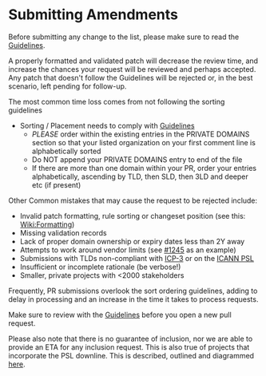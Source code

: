 # Submitting Amendments

Before submitting any change to the list, please make sure to read the [Guidelines](https://github.com/publicsuffix/list/wiki/Guidelines).

A properly formatted and validated patch will decrease the review time, and increase the chances your request will be reviewed and perhaps accepted. Any patch that doesn't follow the Guidelines will be rejected or, in the best scenario, left pending for follow-up.

The most common time loss comes from not following the sorting guidelines
- Sorting / Placement needs to comply with [Guidelines](https://github.com/publicsuffix/list/wiki/Guidelines)
  - *PLEASE* order within the existing entries in the PRIVATE DOMAINS section so that your listed organization on your first comment line is alphabetically sorted
  - Do NOT append your PRIVATE DOMAINS entry to end of the file
  - If there are more than one domain within your PR, order your entries alphabetically, ascending by TLD, then SLD, then 3LD and deeper etc (if present)

Other Common mistakes that may cause the request to be rejected include:

- Invalid patch formatting, rule sorting or changeset position (see this: [Wiki:Formatting](https://github.com/publicsuffix/list/wiki/Format))
- Missing validation records 
- Lack of proper domain ownership or expiry dates less than 2Y away
- Attempts to work around vendor limits (see [#1245](https://github.com/publicsuffix/list/issues/1245) as an example)
- Submissions with TLDs non-compliant with [ICP-3](https://www.icann.org/resources/pages/unique-authoritative-root-2012-02-25-en) or on the [ICANN PSL](https://github.com/publicsuffix/list/wiki/Security-Considerations#icann-public-suffix-list)
- Insufficient or incomplete rationale (be verbose!)
- Smaller, private projects with <2000 stakeholders

Frequently, PR submissions overlook the sort ordering guidelines, adding to delay in processing and an increase in the time it takes to process requests.

Make sure to review with the [Guidelines](https://github.com/publicsuffix/list/wiki/Guidelines) before you open a new pull request.

Please also note that there is no guarantee of inclusion, nor we are able to provide an ETA for any inclusion request.  This is also true of projects that incorporate the PSL downline.  This is described, outlined and diagrammed [here](
https://github.com/publicsuffix/list/wiki/Guidelines#appropriate-expectations-on-derivative-propagation-use-or-inclusion).
